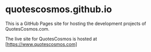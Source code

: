 # quotescosmos.github.io

This is a GitHub Pages site for hosting the development projects of QuotesCosmos.com. 

The live site for QuotesCosmos is hosted at [https://www.quotescosmos.com]

